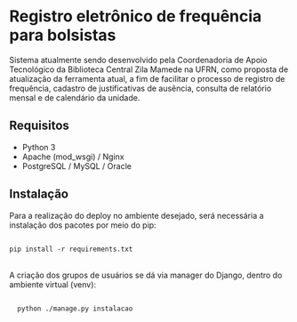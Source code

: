 
<h1>Registro eletrônico de frequência para bolsistas</h1>

<p>Sistema atualmente sendo desenvolvido pela Coordenadoria de Apoio Tecnológico da Biblioteca Central Zila Mamede na UFRN, como
proposta de atualização da ferramenta atual, a fim de facilitar o processo de registro de frequência, cadastro de justificativas de ausência,
consulta de relatório mensal e de calendário da unidade.</p>

<h2>Requisitos</h2>

<ul>
  <li>Python 3</li>
  <li>Apache (mod_wsgi) / Nginx</li>
  <li>PostgreSQL / MySQL / Oracle</li>
</ul>

<h2>Instalação</h2>

<p>Para a realização do deploy no ambiente desejado, será necessária a instalação dos pacotes por meio do pip:</p>

<code>
pip install -r requirements.txt
</code>
<br>
<p>A criação dos grupos de usuários se dá via manager do Django, dentro do ambiente virtual (venv):</p>

<code>
  python ./manage.py instalacao
</code>
